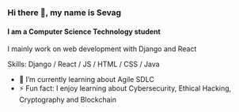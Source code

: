 ### Hi there 👋, my name is Sevag
#### I am a Computer Science Technology student
I mainly work on web development with Django and React

Skills: Django / React / JS / HTML / CSS / Java

- 🌱 I’m currently learning about Agile SDLC
- ⚡ Fun fact: I enjoy learning about Cybersecurity, Ethical Hacking, Cryptography and Blockchain 
